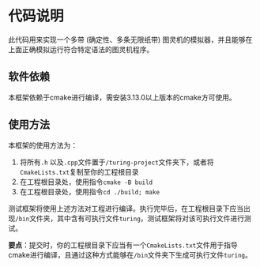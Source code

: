 # 代码说明

此代码用来实现一个多带 (确定性、多条无限纸带) 图灵机的模拟器，并且能够在上面正确模拟运行符合特定语法的图灵机程序。



## 软件依赖

本框架依赖于cmake进行编译，需安装3.13.0以上版本的cmake方可使用。



## 使用方法

本框架的使用方法为：

1. 将所有`.h` 以及`.cpp`文件置于`/turing-project`文件夹下，或者将`CmakeLists.txt`复制至你的工程根目录
2. 在工程根目录处，使用指令`cmake -B build`
3. 在工程根目录处，使用指令`cd ./build; make`

测试框架将使用上述方法对工程进行编译。执行完毕后，在工程根目录下应当出现`/bin`文件夹，其中含有可执行文件`turing`，测试框架将对该可执行文件进行测试。

**要点**：提交时，你的工程根目录下应当有一个`CmakeLists.txt`文件用于指导cmake进行编译，且通过这种方式能够在`/bin`文件夹下生成可执行文件`turing`。
